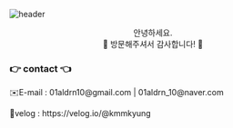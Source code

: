 ![header](https://capsule-render.vercel.app/api?type=transparent%&text=Hi!%20I'm%20Min%20Kyung💖&fontColor=d6ace6&align=center&animation=fadeIn)
<p align=center> 안녕하세요.<br/> 💖 방문해주셔서 감사합니다! 💖</p>

<h3> 👉 contact 👈 </h3>
<p>✉️E-mail : 01aldrn10@gmail.com | 01aldrn_10@naver.com<p>
<p>💬velog : https://velog.io/@kmmkyung<p>
